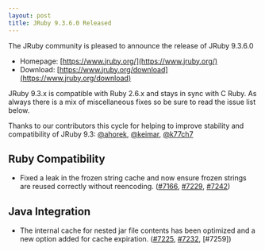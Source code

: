 ```yaml
---
layout: post
title: JRuby 9.3.6.0 Released
---
```


The JRuby community is pleased to announce the release of JRuby 9.3.6.0

* Homepage: [https://www.jruby.org/](https://www.jruby.org/)
* Download: [https://www.jruby.org/download](https://www.jruby.org/download)

JRuby 9.3.x is compatible with Ruby 2.6.x and stays in sync with C Ruby. As always there is a mix of miscellaneous fixes so be sure to read the issue list below.

Thanks to our contributors this cycle for helping to improve stability and compatibility of JRuby 9.3: [@ahorek], [@keimar], [@k77ch7]

Ruby Compatibility
------------------

* Fixed a leak in the frozen string cache and now ensure frozen strings are reused correctly without reencoding. ([#7166], [#7229], [#7242])

Java Integration
----------------

* The internal cache for nested jar file contents has been optimized and a new option added for cache expiration. ([#7225], [#7232], [#7259])

[@ahorek]: https://github.com/ahorek
[@keimar]: https://github.com/keimar
[@k77ch7]: https://github.com/k77ch7
[#7148]: https://github.com/jruby/jruby/pull/7148
[#7152]: https://github.com/jruby/jruby/issues/7152
[#7154]: https://github.com/jruby/jruby/issues/7154
[#7156]: https://github.com/jruby/jruby/pull/7156
[#7162]: https://github.com/jruby/jruby/pull/7162
[#7163]: https://github.com/jruby/jruby/pull/7163
[#7166]: https://github.com/jruby/jruby/issues/7166
[#7167]: https://github.com/jruby/jruby/pull/7167
[#7168]: https://github.com/jruby/jruby/pull/7168
[#7184]: https://github.com/jruby/jruby/issues/7184
[#7187]: https://github.com/jruby/jruby/issues/7187
[#7203]: https://github.com/jruby/jruby/pull/7203
[#7219]: https://github.com/jruby/jruby/issues/7219
[#7229]: https://github.com/jruby/jruby/issues/7229
[#7233]: https://github.com/jruby/jruby/pull/7233
[#7236]: https://github.com/jruby/jruby/pull/7236
[#7237]: https://github.com/jruby/jruby/issues/7237
[#7238]: https://github.com/jruby/jruby/pull/7238
[#7242]: https://github.com/jruby/jruby/pull/7242
[#7244]: https://github.com/jruby/jruby/issues/7244
[#7246]: https://github.com/jruby/jruby/issues/7246
[#7248]: https://github.com/jruby/jruby/pull/7248
[#7249]: https://github.com/jruby/jruby/pull/7249
[#7250]: https://github.com/jruby/jruby/pull/7250
[#7252]: https://github.com/jruby/jruby/pull/7252
[#7253]: https://github.com/jruby/jruby/pull/7253
[#7254]: https://github.com/jruby/jruby/pull/7254
[#7255]: https://github.com/jruby/jruby/pull/7255
[#7225]: https://github.com/jruby/jruby/issues/7225
[#7232]: https://github.com/jruby/jruby/pull/7232
